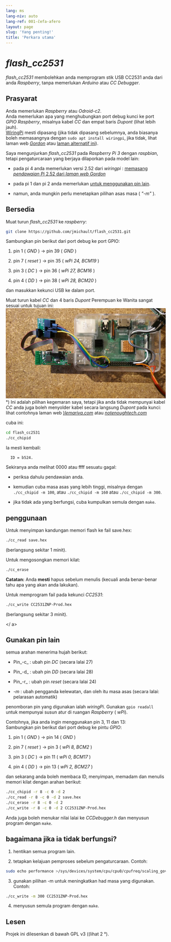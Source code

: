 ```yaml
---
lang: ms
lang-niv: auto
lang-ref: 001-ĉefa-afero
layout: page
slug: 'Yang penting!'
title: 'Perkara utama'
---
```


# _flash\_cc2531_
 _flash\_cc2531_ membolehkan anda memprogram stik USB CC2531 anda dari anda _Raspberry_, tanpa memerlukan _Arduino_ atau _CC Debugger_.

## Prasyarat
Anda memerlukan _Raspberry_ atau _Odroid-c2_.  
Anda memerlukan apa yang menghubungkan port debug kunci ke port _GPIO_  _Raspberry_, misalnya kabel _CC_ dan empat baris _Dupont_ (lihat lebih jauh).   
[WiringPi](http://wiringpi.com/) mesti dipasang (jika tidak dipasang sebelumnya, anda biasanya boleh memasangnya dengan `sudo apt install wiringpi`, jika tidak, lihat laman web [ _Gordon_](http://wiringpi.com/) atau [laman alternatif ini](https://github.com/WiringPi/WiringPi)).  

Saya mengunjurkan _flash\_cc2531_ pada _Raspberry Pi 3_ dengan _raspbian_, tetapi pengaturcaraan yang berjaya dilaporkan pada model lain:  
 * pada pi 4 anda memerlukan versi 2.52 dari _wiringpi_ :  [memasang _pendawaian Pi_ 2.52 dari _laman web Gordon_](http://wiringpi.com/wiringpi-updated-to-2-52-for-the-raspberry-pi-4b/)



 * pada pi 1 dan pi 2 anda memerlukan [untuk menggunakan pin lain](#uzi_aliajn_pinglojn).


 * namun, anda mungkin perlu menetapkan pilihan asas masa ( _"-m"_ ).



## Bersedia

Muat turun _flash\_cc2531_ ke _raspberry_:
```bash
git clone https://github.com/jmichault/flash_cc2531.git
```

Sambungkan pin berikut dari port debug ke port GPIO:

 1. pin 1 ( _GND_ ) -> pin 39 ( _GND_ )


 2. pin 7 ( _reset_ ) -> pin 35 ( _wPi 24, BCM19_ )


 3. pin 3 ( _DC_ ) -> pin 36 ( _wPi 27, BCM16_ )


 4. pin 4 ( _DD_ ) -> pin 38 ( _wPi 28, BCM20_ )



dan masukkan kekunci USB ke dalam port.

Muat turun kabel _CC_ dan 4 baris _Dupont_ Perempuan ke Wanita sangat sesuai untuk tujuan ini:
![foto kunci dan raspberry __](https://github.com/jmichault/files/raw/master/Raspberry-CC2531.jpg)°)
Ini adalah pilihan kegemaran saya, tetapi jika anda tidak mempunyai kabel _CC_ anda juga boleh menyolder kabel secara langsung _Dupont_ pada kunci: lihat contohnya laman web [ )_lemariva.com_](https://lemariva.com/blog/2019/08/zigbee-flashing-cc2531-using-raspberry-pi-without-cc-debugger) atau [ _notenoughtech.com_](https://notenoughtech.com/home-automation/flashing-cc2531-without-cc-debugger/)


cuba ini:
```bash
cd flash_cc2531
./cc_chipid
```
Ia mesti kembali:
```
  ID = b524.
```
Sekiranya anda melihat 0000 atau ffff sesuatu gagal:  
 * periksa dahulu pendawaian anda.


 * kemudian cuba masa asas yang lebih tinggi, misalnya dengan `./cc_chipid -m 100`, atau `./cc_chipid -m 160` atau `./cc_chipid -m 300`.


 * jika tidak ada yang berfungsi, cuba kumpulkan semula dengan `make`.




## penggunaan
Untuk menyimpan kandungan memori flash ke fail save.hex:
```bash
./cc_read save.hex
```
(berlangsung sekitar 1 minit).

Untuk mengosongkan memori kilat:
```bash
./cc_erase
```
**Catatan:** Anda **mesti** hapus sebelum menulis (kecuali anda benar-benar tahu apa yang akan anda lakukan).

Untuk memprogram fail pada kekunci _CC2531_:
```bash
./cc_write CC2531ZNP-Prod.hex
```
(berlangsung sekitar 3 minit).

<a id ="menggunakan_aliajn_pin"></ a>
## Gunakan pin lain

semua arahan menerima hujah berikut:

 * Pin_-c_ : ubah pin _DC_ (secara lalai 27)


 * Pin_-d_ : ubah pin _DD_ (secara lalai 28)


 * Pin_-r_ : ubah pin _reset_ (secara lalai 24)


 * _-m_ : ubah pengganda kelewatan, dan oleh itu masa asas (secara lalai: pelarasan automatik)



penomboran pin yang digunakan ialah _wiringPi_. Gunakan `gpio readall` untuk mempunyai susun atur di ruangan _Raspberry_ ( _wPi_).

Contohnya, jika anda ingin menggunakan pin 3, 11 dan 13:  
Sambungkan pin berikut dari port debug ke pintu _GPIO_:

 1. pin 1 ( _GND_ ) -> pin 14 ( _GND_ )


 2. pin 7 ( _reset_ ) -> pin 3 ( _wPi 8, BCM2_ )


 3. pin 3 ( _DC_ ) -> pin 11 ( _wPi 0, BCM17_ )


 4. pin 4 ( _DD_ ) -> pin 13 ( _wPi 2, BCM27_ )



dan sekarang anda boleh membaca ID, menyimpan, memadam dan menulis memori kilat dengan arahan berikut:
```bash
./cc_chipid -r 8 -c 0 -d 2
./cc_read -r 8 -c 0 -d 2 save.hex
./cc_erase -r 8 -c 0 -d 2
./cc_write -r 8 -c 0 -d 2 CC2531ZNP-Prod.hex
```

Anda juga boleh menukar nilai lalai ke _CCDebugger.h_ dan menyusun program dengan `make`.

## bagaimana jika ia tidak berfungsi?

1. hentikan semua program lain.


2. tetapkan kelajuan pemproses sebelum pengaturcaraan. Contoh:  


```bash
sudo echo performance >/sys/devices/system/cpu/cpu0/cpufreq/scaling_governor
```
3. gunakan pilihan -m untuk meningkatkan had masa yang digunakan. Contoh:  


```bash
./cc_write -m 300 CC2531ZNP-Prod.hex
```
4. menyusun semula program dengan `make`.



## Lesen

Projek ini dilesenkan di bawah GPL v3 ((lihat 2 °).

